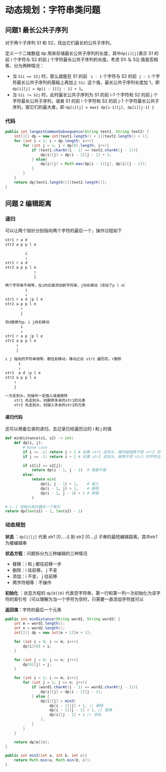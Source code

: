 # 动态规划：字符串类问题

## 问题1 最长公共子序列

对于两个子序列 S1 和 S2，找出它们最长的公共子序列。

定义一个二维数组 dp 用来存储最长公共子序列的长度，其中` dp[i][j] `表示 S1 的前 i 个字符与 S2 的前 j 个字符最长公共子序列的长度。考虑 S1i 与 S2j 值是否相等，分为两种情况：

- 当 ` S1i == S2j ` 时，那么就能在 S1 的前 ` i - 1` 个字符与 S2 的前` j - 1` 个字符最长公共子序列的基础上再加上 `S1i `这个值，最长公共子序列长度加 1，即 `dp[i][j] = dp[i - 1][j - 1] + 1`。
- 当 `S1i != S2j` 时，此时最长公共子序列为 S1 的前 i-1 个字符和 S2 的前 j 个字符最长公共子序列，或者 S1 的前 i 个字符和 S2 的前 j-1 个字符最长公共子序列，取它们的最大者，即 `dp[i][j] = max{ dp[i-1][j], dp[i][j-1] }`

### 代码

```java
public int longestCommonSubsequence(String text1, String text2) {
    int[][] dp = new int[text1.length() + 1][text2.length() + 1];
    for (int i = 1; i < dp.length; i++){
        for (int j = 1; j < dp[0].length; j++){
            if (text1.charAt(i - 1) == text2.charAt(j - 1)){
                dp[i][j] = dp[i - 1][j - 1] + 1;
            } else{
                dp[i][j] = Math.max(dp[i - 1][j], dp[i][j - 1]);
            }
        }
    }
    return dp[text1.length()][text2.length()];
}
```



## 问题 2 编辑距离

### 递归

可以让两个指针分别指向两个字符的最后一个，操作过程如下

```java 
str1 r a d
str2 a p p l e

		 i
         ↓
str1 r a d
str2 a p p l e
             ↑
             j

两个字符串不相等，在i的后面添加新字符串，j向右移动（添加了p l e）
		 i
         ↓
str1 r a d |p l e
str2 a p p l e
       ↑
       j
    
将d替换为p，i j向右移动
	   i
       ↓
str1 r a p |p l e
str2 a p p l e
     ↑
     j
    
i j 指向的字符串相等，都往前移动，移动之后 str2 遍历完，r删除
	  i
      ↓
str1  a d |p l e
str2 a p p l e
    ↑
    j
    
一方走到头，则操作一定插入或者删除
    str1 先走到头，则删除多余的str1的元素
    str2 先走到头，则插入多余的str2的元素
```

#### 递归代码

还可以用备忘录的递归，去记录已经遍历过的 i 和 j 的值

```python
def minDistance(s1, s2) -> int:
    def dp(i, j):
        # base case
        if i == -1: return j + 1 # 如果 str1 走到头，操作就相等于把 str2 的字符串加到 str1前面
        if j == -1: return i + 1 # 如果 str2 走到头，相等于把 str1 的字符全都删除

        if s1[i] == s2[j]:
            return dp(i - 1, j - 1)  # 啥都不做
        else:
            return min(
                dp(i, j - 1) + 1,    # 插入
                dp(i - 1, j) + 1,    # 删除
                dp(i - 1, j - 1) + 1 # 替换
            )

# i，j 初始化指向最后一个索引
return dp(len(s1) - 1, len(s2) - 1)
```



### 动态规划

**状态** ：`dp[i][j]` 代表 str1 [0.....i] 到 str2 [0....j] 子串的最短编辑距离，其中str1为被编辑串

**状态方程**：问题拆分为三种编辑的三种情况

* 替换：i 和 j 都往前移一步
* 删除：i 往前移， j 不变
* 添加：i 不变， j 往前移
* 两字符相等：不操作

**初始化** ：状态方程的 `dp[0][0]` 代表空字符串，第一行和第一列一次初始化为该字符的索引号（可以理解为当一个字符为空时，只需要一直添加字符就可以

**返回值**：字符的最后一个元素

```java
public int minDistance(String word1, String word2) {
    int m = word1.length();
    int n = word2.length();
    int[][] dp = new int[m + 1][n + 1];

    for (int i = 0; i <= m; i++){
        dp[i][0] = i;
    }

    for (int j = 0; j <= n; j++){
        dp[0][j] = j;
    }

    for (int i = 1; i <= m; i++){
        for (int j = 1; j <= n; j++){
            if (word1.charAt(i - 1) == word2.charAt(j - 1)){
                dp[i][j] = dp[i - 1][j - 1];
            } else {
                dp[i][j] = min3(
                    dp[i - 1][j] + 1, // 删除
                    dp[i - 1][j - 1] + 1, // 替换
                    dp[i][j - 1] + 1 // 添加
                );
            }
        }
    }

    return dp[m][n];
}

public int min3(int a, int b, int c){
    return Math.min(a, Math.min(b, c));
}
```

